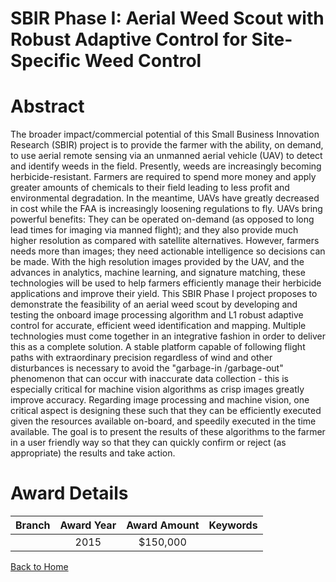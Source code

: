
SBIR Phase I: Aerial Weed Scout with Robust Adaptive Control for Site-Specific Weed Control
===========================================================================================

# Abstract


The broader impact/commercial potential of this Small Business Innovation Research (SBIR) project is to provide the farmer with the ability, on demand, to use aerial remote sensing via an unmanned aerial vehicle (UAV) to detect and identify weeds in the field. Presently, weeds are increasingly becoming herbicide-resistant. Farmers are required to spend more money and apply greater amounts of chemicals to their field leading to less profit and environmental degradation. In the meantime, UAVs have greatly decreased in cost while the FAA is increasingly loosening regulations to fly. UAVs bring powerful benefits: They can be operated on-demand (as opposed to long lead times for imaging via manned flight); and they also provide much higher resolution as compared with satellite alternatives. However, farmers needs more than images; they need actionable intelligence so decisions can be made. With the high resolution images provided by the UAV, and the advances in analytics, machine learning, and signature matching, these technologies will be used to help farmers efficiently manage their herbicide applications and improve their yield. This SBIR Phase I project proposes to demonstrate the feasibility of an aerial weed scout by developing and testing the onboard image processing algorithm and L1 robust adaptive control for accurate, efficient weed identification and mapping. Multiple technologies must come together in an integrative fashion in order to deliver this as a complete solution. A stable platform capable of following flight paths with extraordinary precision regardless of wind and other disturbances is necessary to avoid the "garbage-in /garbage-out" phenomenon that can occur with inaccurate data collection - this is especially critical for machine vision algorithms as crisp images greatly improve accuracy. Regarding image processing and machine vision, one critical aspect is designing these such that they can be efficiently executed given the resources available on-board, and speedily executed in the time available. The goal is to present the results of these algorithms to the farmer in a user friendly way so that they can quickly confirm or reject (as appropriate) the results and take action.  

# Award Details

|Branch|Award Year|Award Amount|Keywords|
| :---: | :---: | :---: | :---: |
||2015|$150,000||
  
  


[Back to Home](https://github.com/chrischow/dod_sbir_awards/JT/#195)